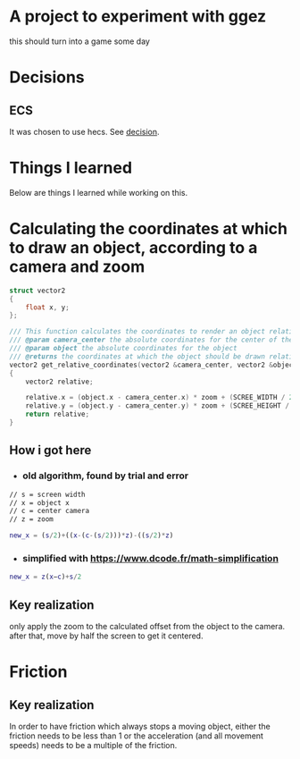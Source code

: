 # A project to experiment with ggez
this should turn into a game some day

# Decisions
## ECS
It was chosen to use hecs. See [decision](docs/decisions/ecs_libraries/decision.md).

# Things I learned

Below are things I learned while working on this.

# Calculating the coordinates at which to draw an object, according to a camera and zoom

```cpp
struct vector2
{
    float x, y;
};

/// This function calculates the coordinates to render an object relative to the camera with zoom
/// @param camera_center the absolute coordinates for the center of the camera
/// @param object the absolute coordinates for the object
/// @returns the coordinates at which the object should be drawn relative to the camera with the given zoom
vector2 get_relative_coordinates(vector2 &camera_center, vector2 &object)
{
    vector2 relative;

    relative.x = (object.x - camera_center.x) * zoom + (SCREE_WIDTH / 2);
    relative.y = (object.y - camera_center.y) * zoom + (SCREE_HEIGHT / 2);
    return relative;
}
```

## How i got here

- ### old algorithm, found by trial and error
```txt
// s = screen width
// x = object x
// c = center camera
// z = zoom
```
```matlab
new_x = (s/2)+((x-(c-(s/2)))*z)-((s/2)*z)
```

- ### simplified with https://www.dcode.fr/math-simplification
```matlab
new_x = z(x−c)+s/2
```

## Key realization

only apply the zoom to the calculated offset from the object to the camera.
after that, move by half the screen to get it centered.

# Friction

## Key realization

In order to have friction which always stops a moving object, either the friction needs to be less than 1 or
the acceleration (and all movement speeds) needs to be a multiple of the friction.
